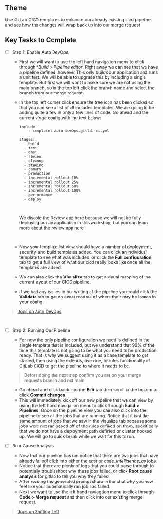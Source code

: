 ## Theme

Use GitLab CICD templates to enhance our already existing cicd pipeline and see how the changes will wrap back up into our merge request

## Key Tasks to Complete

* [ ] Step 1: Enable Auto DevOps
  * First we will want to use the left hand navigation menu to click through **Build > Pipeline editor*. Right away we can see that we have a pipeline defined, however This only builds our application and runs a unit test. We will be able to upgrade this by including a single template. But first we will want to make sure we are not using the main branch, so in the top left click the branch name and select the branch from our merge request.
  * In the top left corner click ensure the tree icon has been clicked so that you can see a list of all included templates. We are going to be adding quite a few in only a few lines of code. Go ahead and the current _stage_ config with the text below: 

    ```
    include:
        - template: Auto-DevOps.gitlab-ci.yml

    stages:
      - build
      - test
      - dast
      - review
      - cleanup
      - staging
      - canary
      - production
      - incremental rollout 10%
      - incremental rollout 25%
      - incremental rollout 50%
      - incremental rollout 100%
      - performance
      - deploy

    ```

    </br>

    We disable the Review app here because we will not be fully deploying out an application in this workshop, but you can learn more about the review app [here](https://docs.gitlab.com/ee/ci/review_apps/) 

    </br>


  * Now your template list view should have a number of deployment, security, and build templates added. You can click an individual template to see what was included, or click the **Full configuration** tab to get a full view of what our cicd really looks like once all the templates are added. 
  * We can also click the **Visualize** tab to get a visual mapping of the current layout of our CICD pipeline.
  * If we had any issues in our writing of the pipeline you could click the **Validate** tab to get an exact readout of where their may be issues in your config.

> [Docs on Auto DevOps](https://docs.gitlab.com/ee/topics/autodevops/)
<br>


* [ ] Step 2: Running Our Pipeline
  * For now the only pipeline configuration we need is defined in the single template that is included, but we understand that 99% of the time this template is not going to be what you need to be production ready. That is why we suggest using it as a base template to get started, then using the extends, override, or rules functionality of GitLab CICD to get the pipeline to where it needs to be.

  > Before doing the next step confirm you are on your merge requests branch and not main

  * Go ahead and click back into the **Edit** tab then scroll to the bottom to click **Commit changes**.
  * This will immediately kick off our new pipeline that we can view by using the left hand navigation menu to click through **Build > Pipelines**. Once on the pipeline view you can also click into the pipeline to see all the jobs that are running. Notice that it isnt the same amount of jobs that we saw in the visualize tab because some jobs were not ran based off of the rules defined on them, specifically that we do not have a deployment path definied or cluster hooked up. We will go to quick break while we wait for this to run.


* [ ] Root Cause Analysis
  * Now that our pipeline has ran notice that there are two jobs that have already failed! click into either the _dast_ or _code_intelligence_go_ jobs.
  * Notice that there are plenty of logs that you could parse through to potentially troubleshoot why these jobs failed, or click **Root cause analysis** for gitlab to tell you why they failed.
  * After reading the generated prompt share in the chat why you now feel like your automatically ran job has failed.
  * Next we want to use the left hand naviagtion menu to click through **Code > Merge request** and then click into our existing merge request.

> [Docs on Shifting Left](https://about.gitlab.com/topics/ci-cd/shift-left-devops/)
<br>
